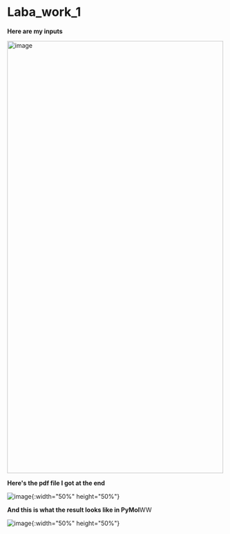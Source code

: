 # Laba_work_1
**Here are my inputs**

<img src="https://github.com/Macarchic/Laba_work_1/assets/151094507/46226a2c-2d4c-4c2c-8b30-e3c7ead44c68" alt="image" width="500" height="1000">

**Here's the pdf file I got at the end**

![image](https://github.com/Macarchic/Laba_work_1/assets/151094507/fb4e782e-f3ab-4e85-bd80-4e297fc4d61c){:width="50%" height="50%"}


**And this is what the result looks like in PyMol**WW

![image](https://github.com/Macarchic/Laba_work_1/assets/151094507/f2b09b47-7fa3-4e4d-bdd4-b23e26f195b4){:width="50%" height="50%"}
